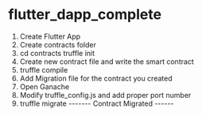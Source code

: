 # flutter_dapp_complete

1. Create Flutter App
2. Create contracts folder
3. cd contracts truffle init
4. Create new contract file and write the smart contract
5. truffle compile
6. Add Migration file for the contract you created
7. Open Ganache
8. Modify truffle_config.js and add proper port number 
9. truffle migrate
------- Contract Migrated ------
